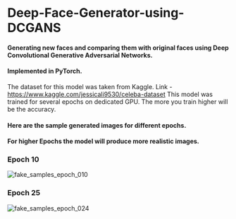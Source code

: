 # Deep-Face-Generator-using-DCGANS
#### Generating new faces and comparing them with original faces using Deep Convolutional Generative Adversarial Networks.
#### Implemented in PyTorch.
The dataset for this model was taken from Kaggle. Link - https://www.kaggle.com/jessicali9530/celeba-dataset
This model was trained for several epochs on dedicated GPU. The more you train higher will be the accuracy.
#### Here are the sample generated images for different epochs.
#### For higher Epochs the model will produce more realistic images.
### Epoch 10
![fake_samples_epoch_010](https://user-images.githubusercontent.com/40026126/72149424-20cd7400-33c9-11ea-9412-60c0027dc80f.png)


### Epoch 25 
![fake_samples_epoch_024](https://user-images.githubusercontent.com/40026126/72149210-a270d200-33c8-11ea-899b-b538edc746b9.png)
